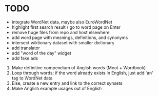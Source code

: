 # TODO

- integrate WordNet data, maybe also EuroWordNet
- highlight first search result / go to word page on Enter
- remove huge files from repo and host elsewhere
- add word page with meanings, definitions, and synonyms
- intersect wiktionary dataset with smaller dictionary
- add translator
- add "word of the day" widget
- add fake ads

1. Make definitive compendium of Anglish words (Moot + Wordbook)
2. Loop through words; if the word already exists in English, just add 'an' tag to WordNet data
3. Else, create a new entry and link to the correct synsets
4. Make Anglish example usages out of English
